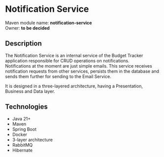 # Notification Service

Maven module name: __notification-service__\
Owner: __to be decided__

## Description

The Notification Service is an internal service of the Budget Tracker application responsible for CRUD operations on
notifications. \
Notifications at the moment are just simple emails. This service receives notification requests from other services,
persists them in the database and sends them further for sending to the Email Service.

It is designed in a three-layered architecture, having a Presentation, Business and Data layer.

## Technologies

- Java 21+
- Maven
- Spring Boot
- Docker
- 3-layer architecture
- RabbitMQ
- Hibernate
